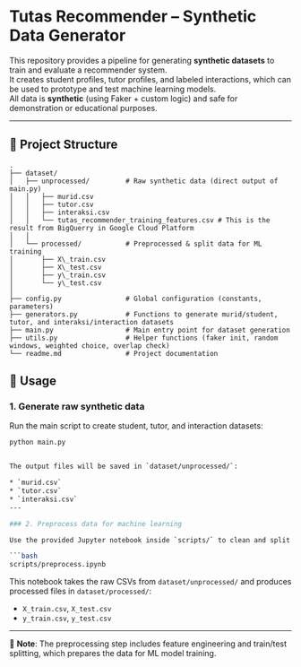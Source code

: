 # Tutas Recommender – Synthetic Data Generator

This repository provides a pipeline for generating **synthetic datasets** to train and evaluate a recommender system.  
It creates student profiles, tutor profiles, and labeled interactions, which can be used to prototype and test machine learning models.  
All data is **synthetic** (using Faker + custom logic) and safe for demonstration or educational purposes.

---

## 📂 Project Structure

```
.
├── dataset/
│   ├── unprocessed/         # Raw synthetic data (direct output of main.py)
│   │   ├── murid.csv
│   │   ├── tutor.csv
│   │   ├── interaksi.csv
│   │   └── tutas_recommender_training_features.csv # This is the result from BigQuerry in Google Cloud Platform
│   │
│   └── processed/           # Preprocessed & split data for ML training
│       ├── X\_train.csv
│       ├── X\_test.csv
│       ├── y\_train.csv
│       └── y\_test.csv
│
├── config.py                # Global configuration (constants, parameters)
├── generators.py            # Functions to generate murid/student, tutor, and interaksi/interaction datasets
├── main.py                  # Main entry point for dataset generation
├── utils.py                 # Helper functions (faker init, random windows, weighted choice, overlap check)
└── readme.md                # Project documentation

```

## 🚀 Usage

### 1. Generate raw synthetic data

Run the main script to create student, tutor, and interaction datasets:
```bash
python main.py


The output files will be saved in `dataset/unprocessed/`:

* `murid.csv`
* `tutor.csv`
* `interaksi.csv`
---

### 2. Preprocess data for machine learning

Use the provided Jupyter notebook inside `scripts/` to clean and split the data:

```bash
scripts/preprocess.ipynb
```

This notebook takes the raw CSVs from `dataset/unprocessed/` and produces processed files in `dataset/processed/`:
* `X_train.csv`, `X_test.csv`
* `y_train.csv`, `y_test.csv`

---

📌 **Note**: The preprocessing step includes feature engineering and train/test splitting,
which prepares the data for ML model training.

